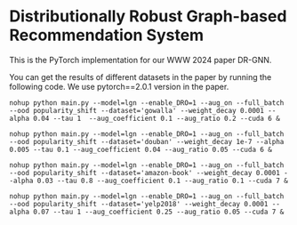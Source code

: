 # Distributionally Robust Graph-based Recommendation System
This is the PyTorch implementation for our WWW 2024 paper DR-GNN.

You can get the results of different datasets in the paper by running the following code. We use pytorch==2.0.1 version in the paper.
```
nohup python main.py --model=lgn --enable_DRO=1 --aug_on --full_batch --ood popularity_shift --dataset='gowalla' --weight_decay 0.0001 --alpha 0.04 --tau 1  --aug_coefficient 0.1 --aug_ratio 0.2 --cuda 6 &
```
```
nohup python main.py --model=lgn --enable_DRO=1 --aug_on --full_batch --ood popularity_shift --dataset='douban' --weight_decay 1e-7 --alpha 0.005 --tau 0.1 --aug_coefficient 0.04 --aug_ratio 0.05 --cuda 6 &
```
```
nohup python main.py --model=lgn --enable_DRO=1 --aug_on --full_batch --ood popularity_shift --dataset='amazon-book' --weight_decay 0.0001 --alpha 0.03 --tau 0.8 --aug_coefficient 0.1 --aug_ratio 0.1 --cuda 7 &
```
```
nohup python main.py --model=lgn --enable_DRO=1 --aug_on --full_batch --ood popularity_shift --dataset='yelp2018' --weight_decay 0.0001 --alpha 0.07 --tau 1 --aug_coefficient 0.25 --aug_ratio 0.05 --cuda 7 &
```
